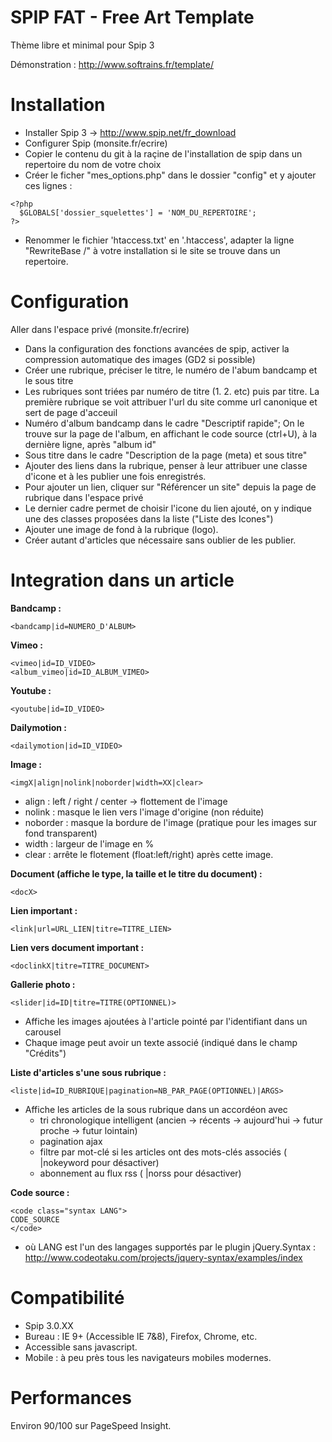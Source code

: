 SPIP FAT - Free Art Template
=======
Thème libre et minimal pour Spip 3

Démonstration : http://www.softrains.fr/template/


Installation
============

- Installer Spip 3 -> http://www.spip.net/fr_download
- Configurer Spip (monsite.fr/ecrire) 
- Copier le contenu du git à la raçine de l'installation de spip dans un repertoire du nom de votre choix
- Créer le ficher "mes_options.php" dans le dossier "config" et y ajouter ces lignes :

```
<?php
  $GLOBALS['dossier_squelettes'] = 'NOM_DU_REPERTOIRE';
?>
```

- Renommer le fichier 'htaccess.txt' en '.htaccess', adapter la ligne "RewriteBase /" à votre installation si le site se trouve dans un repertoire.


Configuration
=============

Aller dans l'espace privé (monsite.fr/ecrire)

- Dans la configuration des fonctions avancées de spip, activer la compression automatique des images (GD2 si possible)
- Créer une rubrique, préciser le titre, le numéro de l'abum bandcamp et le sous titre
 - Les rubriques sont triées par numéro de titre (1. 2. etc) puis par titre. La première rubrique se voit attribuer l'url du site comme url canonique et sert de page d'acceuil
 - Numéro d'album bandcamp dans le cadre "Descriptif rapide"; On le trouve sur la page de l'album, en affichant le code source (ctrl+U), à la dernière ligne, après "album id"
 - Sous titre dans le cadre "Description de la page (meta) et sous titre"
- Ajouter des liens dans la rubrique, penser à leur attribuer une classe d'icone et à les publier une fois enregistrés. 
 - Pour ajouter un lien, cliquer sur "Référencer un site" depuis la page de rubrique dans l'espace privé
 - Le dernier cadre permet de choisir l'icone du lien ajouté, on y indique une des classes proposées dans la liste ("Liste des Icones")
- Ajouter une image de fond à la rubrique (logo).
- Créer autant d'articles que nécessaire sans oublier de les publier.



Integration dans un article
===========

**Bandcamp :** 
```  
<bandcamp|id=NUMERO_D'ALBUM>
```

**Vimeo :** 
```  
<vimeo|id=ID_VIDEO>
<album_vimeo|id=ID_ALBUM_VIMEO>
```

**Youtube :** 
```  
<youtube|id=ID_VIDEO>
```

**Dailymotion :** 
```  
<dailymotion|id=ID_VIDEO>
```

**Image :**
```  
<imgX|align|nolink|noborder|width=XX|clear>
```
 - align : left / right / center -> flottement de l'image
 - nolink : masque le lien vers l'image d'origine (non réduite)
 - noborder : masque la bordure de l'image (pratique pour les images sur fond transparent)
 - width : largeur de l'image en %
 - clear : arrête le flotement (float:left/right) après cette image.
 
**Document (affiche le type, la taille et le titre du document) :**
```  
<docX>
```


**Lien important :**
```  
<link|url=URL_LIEN|titre=TITRE_LIEN>
```

**Lien vers document important :**
```  
<doclinkX|titre=TITRE_DOCUMENT>
```


**Gallerie photo :**
```  
<slider|id=ID|titre=TITRE(OPTIONNEL)>
```
 - Affiche les images ajoutées à l'article pointé par l'identifiant dans un carousel
 - Chaque image peut avoir un texte associé (indiqué dans le champ "Crédits")

**Liste d'articles s'une sous rubrique :** 
```  
<liste|id=ID_RUBRIQUE|pagination=NB_PAR_PAGE(OPTIONNEL)|ARGS>
```
 - Affiche les articles de la sous rubrique dans un accordéon avec
   - tri chronologique intelligent (ancien -> récents -> aujourd'hui -> futur proche -> futur lointain)
   - pagination ajax
   - filtre par mot-clé si les articles ont des mots-clés associés ( |nokeyword pour désactiver)
   - abonnement au flux rss ( |norss pour désactiver)
   
   
**Code source :**
```  
<code class="syntax LANG">
CODE_SOURCE
</code>
```
 - où LANG est l'un des langages supportés par le plugin jQuery.Syntax : http://www.codeotaku.com/projects/jquery-syntax/examples/index 



Compatibilité 
=============

- Spip 3.0.XX
- Bureau : IE 9+ (Accessible IE 7&8), Firefox, Chrome, etc.
- Accessible sans javascript.
- Mobile : à peu près tous les navigateurs mobiles modernes.

Performances 
=============

Environ 90/100 sur PageSpeed Insight.
